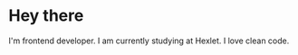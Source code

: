 

<h1>Hey there</h1>
I'm frontend developer. 
I am currently studying at Hexlet. 
I love clean code.

<p align="center">
  <a href="https://skillicons.dev">
    <img src="https://skillicons.dev/icons?i=react,js,ts,html,css,git,github,githubactions,sass,jest&perline=10/>
  </a>
</p>


<!--
**SunrayFrei/SunrayFrei** is a ✨ _special_ ✨ repository because its `README.md` (this file) appears on your GitHub profile.

Here are some ideas to get you started:

- 🔭 I’m currently working on ...
- 🌱 I’m currently learning ...
- 👯 I’m looking to collaborate on ...
- 🤔 I’m looking for help with ...
- 💬 Ask me about ...
- 📫 How to reach me: ...
- 😄 Pronouns: ...
- ⚡ Fun fact: ...
-->
